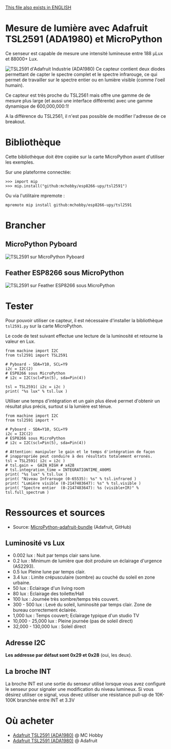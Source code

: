 [This file also exists in ENGLISH](readme_ENG.md)

# Mesure de lumière avec Adafruit TSL2591 (ADA1980) et MicroPython

Ce senseur est capable de mesure une intensité lumineuse entre 188 µLux et 88000+ Lux.

![TSL2591 d'Adafruit Industrie (ADA1980)](docs/_static/TSL2591-LUX-SEN-02.jpg)
Ce capteur contient deux diodes permettant de capter le spectre complet et le spectre infrarouge, ce qui permet de travailler sur le spectre entier ou en lumière visible (comme l'oeil humain).

Ce capteur est très proche du TSL2561 mais offre une gamme de de mesure plus large (et aussi une interface différente) avec une gamme dynamique de 600,000,000:1!

A la différence du TSL2561, il n'est pas possible de modifier l'adresse de ce breakout.

# Bibliothèque

Cette bibliothèque doit être copiée sur la carte MicroPython avant d'utiliser les exemples.

Sur une plateforme connectée:

```
>>> import mip
>>> mip.install("github:mchobby/esp8266-upy/tsl2591")
```

Ou via l'utilitaire mpremote :

```
mpremote mip install github:mchobby/esp8266-upy/tsl2591
```

# Brancher

## MicroPython Pyboard

![TSL2591 sur MicroPython Pyboard](docs/_static/tsl2591-to-pyboard.jpg)

## Feather ESP8266 sous MicroPython

![TSL2591 sur Feather ESP8266 sous MicroPython](docs/_static/tsl2591-to-feather-esp8266.jpg)

# Tester

Pour pouvoir utiliser ce capteur, il est nécessaire d'installer la bibliothèque `tsl2591.py` sur la carte MicroPython.

Le code de test suivant effectue une lecture de la luminosité et retourne la valeur en Lux.

```
from machine import I2C
from tsl2591 import TSL2591

# Pyboard - SDA=Y10, SCL=Y9
i2c = I2C(2)
# ESP8266 sous MicroPython
# i2c = I2C(scl=Pin(5), sda=Pin(4))

tsl = TSL2591( i2c = i2c )
print( "%s lux" % tsl.lux )
```

Utiliser une temps d'intégration et un gain plus élevé permet d'obtenir un résultat plus précis, surtout si la lumière est ténue.

```
from machine import I2C
from tsl2591 import *

# Pyboard - SDA=Y10, SCL=Y9
i2c = I2C(2)
# ESP8266 sous MicroPython
# i2c = I2C(scl=Pin(5), sda=Pin(4))

# Attention: manipuler le gain et le temps d'intégration de façon
# inappropriée peut conduire à des résultats totalement erronés.
tsl = TSL2591( i2c = i2c )
# tsl.gain =  GAIN_HIGH # x428
# tsl.integration_time = INTEGRATIONTIME_400MS
print( "%s lux" % tsl.lux )
print( "Niveau Infrarouge (0-65535): %s" % tsl.infrared )
print( "Lumière visible (0-2147483647): %s" % tsl.visible )
print( "Spectre entier  (0-2147483647): %s (visible+IR)" % tsl.full_spectrum )

```

# Ressources et sources
* Source: [MicroPython-adafruit-bundle](https://github.com/adafruit/micropython-adafruit-bundle/tree/master/libraries/drivers) (Adafruit, GitHub)

## Luminosité vs Lux
* 0.002 lux : Nuit par temps clair sans lune.
* 0.2 lux : Minimum de lumière que doit produire un éclairage d'urgence (AS2293).
* 0.5 lux 	Pleine lune par temps clair.
* 3.4 lux : Limite crépusculaire (sombre) au couché du soleil en zone urbaine.
* 50 lux : Eclairage d'un living room
* 80 lux : Eclairage des toilette/Hall
* 100 lux : Journée très sombre/temps très couvert.
* 300 - 500 lux : Levé du soleil, luminosité par temps clair. Zone de bureau correctement éclairée.
* 1,000 lux : Temps couvert; Eclairage typique d'un studio TV
* 10,000 - 25,000 lux : Pleine journée (pas de soleil direct)
* 32,000 - 130,000 lux : Soleil direct

## Adresse I2C
__Les addresse par défaut sont 0x29 et 0x28__ (oui, les deux).

## La broche INT
La broche INT est une sortie du senseur utilisé lorsque vous avez configuré le senseur pour signaler une modification du niveau lumineux. Si vous désirez utiliser ce signal, vous devez utiliser une résistance pull-up de 10K-100K branchée entre INT et 3.3V

# Où acheter
* [Adafruit TSL2591 (ADA1980)](https://shop.mchobby.be/product.php?id_product=1599) @ MC Hobby
* [Adafruit TSL2591 (ADA1980)](https://www.adafruit.com/product/1980) @ Adafruit
